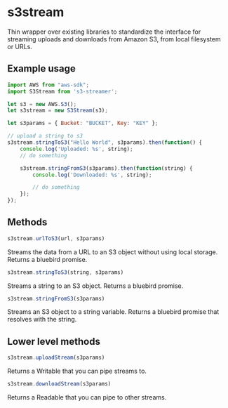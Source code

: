 # s3stream
Thin wrapper over existing libraries to standardize the interface for streaming uploads and downloads from Amazon S3, from local filesystem or URLs.

## Example usage
```js
import AWS from "aws-sdk";
import S3Stream from 's3-streamer';

let s3 = new AWS.S3();
let s3stream = new S3Stream(s3);

let s3params = { Bucket: "BUCKET", Key: "KEY" };

// upload a string to s3
s3stream.stringToS3("Hello World", s3params).then(function() {
	console.log('Uploaded: %s', string);
	// do something

	s3stream.stringFromS3(s3params).then(function(string) {
		console.log('Downloaded: %s', string);

		// do something
	});
});
```
## Methods

```js
s3stream.urlToS3(url, s3params)
```
Streams the data from a URL to an S3 object without using local storage. Returns a bluebird promise.

```js
s3stream.stringToS3(string, s3params)
```
Streams a string to an S3 object. Returns a bluebird promise.

```js
s3stream.stringFromS3(s3params)
```
Streams an S3 object to a string variable. Returns a bluebird promise that resolves with the string.


## Lower level methods

```js
s3stream.uploadStream(s3params)
```
Returns a Writable that you can pipe streams to.

```js
s3stream.downloadStream(s3params)
```
Returns a Readable that you can pipe to other streams.

